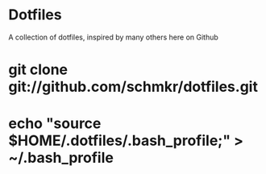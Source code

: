 Dotfiles
========

A collection of dotfiles, inspired by many others here on Github

# git clone git://github.com/schmkr/dotfiles.git
# echo "source $HOME/.dotfiles/.bash_profile;" > ~/.bash_profile

